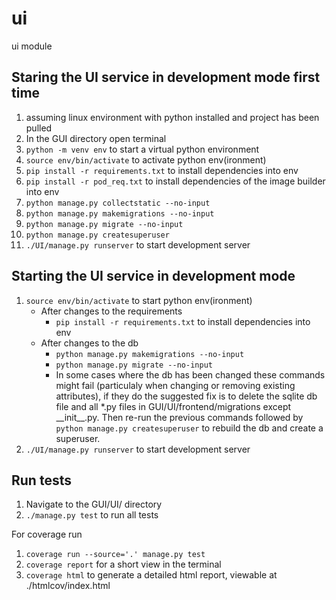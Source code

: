 # ui
ui module
## Staring the UI service in development mode first time

1. assuming linux environment with python installed and project has been pulled
1. In the GUI directory open terminal
1.	`python -m venv env` to start a virtual python environment
1. `source env/bin/activate` to activate python env(ironment)
1. `pip install -r requirements.txt` to install dependencies into env
1. `pip install -r pod_req.txt` to install dependencies of the image builder into env
1. `python manage.py collectstatic --no-input`
1. `python manage.py makemigrations --no-input`
1. `python manage.py migrate --no-input`
1. `python manage.py createsuperuser`
1. `./UI/manage.py runserver` to start development server

## Starting the UI service in development mode
 
1. `source env/bin/activate` to start python env(ironment)
    - After changes to the requirements
        - `pip install -r requirements.txt` to install dependencies into env
    - After changes to the db
        - `python manage.py makemigrations --no-input`
        - `python manage.py migrate --no-input`
        - In some cases where the db has been changed these commands might fail (particulaly when changing or removing existing attributes), if they do the suggested fix is to delete the sqlite db file and all *.py files in GUI/UI/frontend/migrations except \_\_init\_\_.py. Then re-run the previous commands followed by `python manage.py createsuperuser` to rebuild the db and create a superuser.
1. `./UI/manage.py runserver` to start development server

## Run tests
1. Navigate to the GUI/UI/ directory
2. `./manage.py test` to run all tests

For coverage run
1. `coverage run --source='.' manage.py test` 
1. `coverage report` for a short view in the terminal 
1. `coverage html` to generate a detailed html report, viewable at ./htmlcov/index.html 